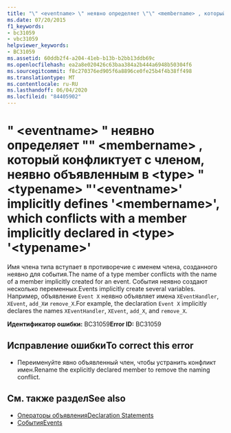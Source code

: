 ```yaml
---
title: "\" <eventname> \" неявно определяет \"\" <membername> , который конфликтует с членом, неявно объявленным в <type> \" <typename> \""
ms.date: 07/20/2015
f1_keywords:
- bc31059
- vbc31059
helpviewer_keywords:
- BC31059
ms.assetid: 60ddb2f4-a204-41eb-b13b-b2bb13ddb69c
ms.openlocfilehash: ea2a8e020426c63baa384a2b444a6948b50304f6
ms.sourcegitcommit: f8c270376ed905f6a8896ce0fe25b4f4b38ff498
ms.translationtype: MT
ms.contentlocale: ru-RU
ms.lasthandoff: 06/04/2020
ms.locfileid: "84405902"
---
```

# <a name="eventname-implicitly-defines-membername-which-conflicts-with-a-member-implicitly-declared-in-type-typename"></a><span data-ttu-id="44a2c-102">" \<eventname> " неявно определяет "" \<membername> , который конфликтует с членом, неявно объявленным в \<type> " \<typename> "</span><span class="sxs-lookup"><span data-stu-id="44a2c-102">'\<eventname>' implicitly defines '\<membername>', which conflicts with a member implicitly declared in \<type> '\<typename>'</span></span>

<span data-ttu-id="44a2c-103">Имя члена типа вступает в противоречие с именем члена, созданного неявно для события.</span><span class="sxs-lookup"><span data-stu-id="44a2c-103">The name of a type member conflicts with the name of a member implicitly created for an event.</span></span> <span data-ttu-id="44a2c-104">События неявно создают несколько переменных.</span><span class="sxs-lookup"><span data-stu-id="44a2c-104">Events implicitly create several variables.</span></span> <span data-ttu-id="44a2c-105">Например, объявление `Event X` неявно объявляет имена `XEventHandler`, `XEvent`, `add_X`и `remove_X`.</span><span class="sxs-lookup"><span data-stu-id="44a2c-105">For example, the declaration `Event X` implicitly declares the names `XEventHandler`, `XEvent`, `add_X`, and `remove_X`.</span></span>

<span data-ttu-id="44a2c-106">**Идентификатор ошибки:** BC31059</span><span class="sxs-lookup"><span data-stu-id="44a2c-106">**Error ID:** BC31059</span></span>

## <a name="to-correct-this-error"></a><span data-ttu-id="44a2c-107">Исправление ошибки</span><span class="sxs-lookup"><span data-stu-id="44a2c-107">To correct this error</span></span>

- <span data-ttu-id="44a2c-108">Переименуйте явно объявленный член, чтобы устранить конфликт имен.</span><span class="sxs-lookup"><span data-stu-id="44a2c-108">Rename the explicitly declared member to remove the naming conflict.</span></span>

## <a name="see-also"></a><span data-ttu-id="44a2c-109">См. также раздел</span><span class="sxs-lookup"><span data-stu-id="44a2c-109">See also</span></span>

- [<span data-ttu-id="44a2c-110">Операторы объявления</span><span class="sxs-lookup"><span data-stu-id="44a2c-110">Declaration Statements</span></span>](../programming-guide/language-features/statements.md#declaration-statements)
- [<span data-ttu-id="44a2c-111">События</span><span class="sxs-lookup"><span data-stu-id="44a2c-111">Events</span></span>](../programming-guide/language-features/events/index.md)
